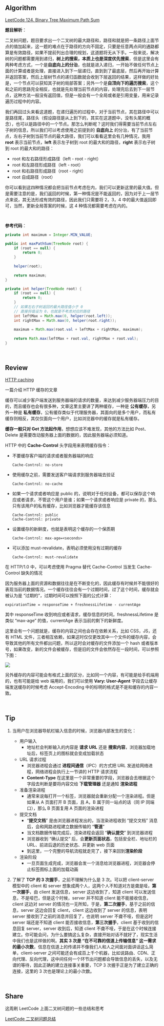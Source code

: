 ## Algorithm

[LeetCode 124. Binary Tree Maximum Path Sum](https://leetcode.com/problems/binary-tree-maximum-path-sum/)

**题目解析**：

二叉树问题，题目要求出一个二叉树的最大路径和，路径和就是把一条路径上面节点的值加起来，这一题的难点在于路径的方向不固定，只要是任意两点间的通路都算是有效路径，如果不提前列出合理的规划，这道题将无从下手。一般来说，解决树的问题都需要用到递归，**树上的搜索，本质上也是深度优先搜索**，但是这里会有两种考虑方式，一个是**自底向上的分治**，也就是进入递归，一开始不做任何节点上面的计算或者是处理，直接进入到下一层递归，直到到了最底层，然后再开始计算并返回答案，然后上层树节点的递归函数就会收到下层返回的结果，这样做的好处是，一个节点可以获知其子树的局部答案；另外一个是**自顶向下的遍历搜索**，这个和之前的思路完全相反，也就是先处理当前节点的内容，处理完后去到下一层节点，这种方法一般没有返回值，但是一般会有一个全局或者是引用变量，用来记录遍历过程中的内容。

我们再回过头来看这道题，在递归遍历的过程中，对于当前节点，其在路径中可以是路径尾，路径头（假设路径是从上到下的，其实在这道题中，没有头尾的概念），也可以是路径中的一个节点。那怎么判断呢？这时我们得需要当前节点左右子树的信息，所以我们可以考虑使用之前提到的 **自底向上** 的分治，有了当前节点，左右子树到当前节点的最大路径，我们可以看看这里会有几种情况，我用 **root** 表示当前节点，**left** 表示左子树到 root 的最大和的路径，**right** 表示右子树到 root 的最大和的路径：
* root 和左右路径形成路径（left - root - right）
* root 和左路径形成路径（left - root）
* root 和右路径形成路径（root - right）
* root 自成路径（root）

你可以看到这四种情况都会把当前节点考虑在内，我们可以更新这里的最大值。但是需要注意的是，我们返回的时候，第一种情况是不能返回的，因为对于上一层节点来说，其无法形成有效的路径，因此我们只需要将 2，3，4 中的最大值返回即可，当然，更新全局答案的时候，这 4 种情况都需要考虑在内的。

<br>

**参考代码**：
```java
private int maximum = Integer.MIN_VALUE;

public int maxPathSum(TreeNode root) {
    if (root == null) {
        return 0;
    }
    
    helper(root);
    
    return maximum;
}

private int helper(TreeNode root) {
    if (root == null) {
        return 0;
    }
    // 如果左右子树返回的最大路径值小于 0
    // 直接将值设为 0，也就是不考虑对应的路径
    int leftMax = Math.max(0, helper(root.left));
    int rightMax = Math.max(0, helper(root.right));
    
    maximum = Math.max(root.val + leftMax + rightMax, maximum);
    
    return Math.max(leftMax + root.val, rightMax + root.val);
}
```
<br>

## Review
[HTTP caching](https://developer.mozilla.org/en-US/docs/Web/HTTP/Caching)

一篇介绍 HTTP 缓存的文章

缓存可以减少客户端发送到服务器端的请求的数量，来达到减少服务器端压力的目的，而且缓存也会有很多种，文章这里主要讲了两种缓存，一种是 **公有缓存**，另外一种是 **私有缓存**，公有缓存类似于代理服务器，其面向的是多个用户，而私有缓存则相反，其仅仅面向一个用户，比如浏览器中的缓存就是私有缓存。

**缓存一般只对 Get 方法起作用**，想想应该不难发现，其他的方法比如 Post、Delete 是需要改动服务器上面的数据的，因此服务器端必须知道。

HTTP 中的 **Cache-Control** 头字段用来表明缓存指令：
* 不要缓存客户端的请求或者服务器端的响应
    ```http
    Cache-Control: no-store
    ```
* 使用缓存之前，需要发送客户端请求到服务器端去验证
    ```http
    Cache-Control: no-cache
    ```
* 如果一个请求或者响应是 public 的，说明对于任何设备，都可以保存这个响应或者请求，不管这个用户是谁；如果一个请求或者响应是 private 的，那么只有该用户的私有缓存，比如浏览器才能缓存该信息
    ```http
    Cache-Control: public
    Cache-Control: private
    ```
* 设置缓存的新鲜度，也就是表明这个缓存的一个保质期
    ```http
    Cache-Control: max-age=<seconds>
    ```
* 可以添加 must-revalidate，表明必须使用没有过期的缓存
    ```http
    Cache-Control: must-revalidate
    ```
在 HTTP/1.0 中，可以考虑使用 Pragma 替代 Cache-Control 当发生 Cache-Control 缺失的情况

因为服务器上面的资源和数据往往是在不断变化的，因此缓存有时候并不能很好的表现当前的数据情况。一个缓存往往会有一个过期时间，过了这个时间，缓存就会被认为是 “过期的”，过期时间可以按照下面的公式计算：
```
expirationTime = responseTime + freshnessLifetime - currentAge
```
其中 responseTime 收到响应或者请求，缓存信息的时间，freshnessLifetime 是类似 “max-age” 的值，currentAge 表示当前的剩下的新鲜度。

这里会有一个问题就是，缓存的内容之间也会存在依赖关系，比如 CSS，JS，还有 HTML 文件，三者相互依赖，如果这时仅仅更改其中一个文件的缓存内容，会导致其他的所有文件都出问题，所以这时会对缓存的文件添加一个 hash 或者版本号，如果改变，新的文件会被缓存，但是旧的文件会依然存在一段时间，可以参照下图：

![](https://user-gold-cdn.xitu.io/2019/8/16/16c96e798713a207?w=787&h=897&f=png&s=240482)

另外缓存的内容可能会有格式上面的区分，比如同一个内容，有可能是给手机端用的，也有可能是给 web 端用的，我们可以使用 **Vary: User-Agent** 字段去让缓存端发送缓存的时候考虑 Accept-Encoding 中的标明的格式是不是和缓存的内容一致。

<br>

## Tip
1. 当用户在浏览器导航栏输入信息的时候，浏览器内部发生的变化：
    * 用户输入
    	* 地址栏会判断输入的内容是 **请求 URL** 还是 **搜索内容**，浏览器加载地址后，标签页上的图标就会变成加载状态
    * URL 请求过程
    	* 浏览器进程会通过 **进程间通信**（IPC）的方式把 URL 发送给网络进程，网络进程会执行上一节讲的 HTTP 请求流程
    	* **Content-Type** 在这里是一个非常重要的字段，浏览器会去根据这个字段去判断是要将内容交给 **下载管理器** 还是通知 **渲染进程**
    * 准备渲染进程
    	* 通常来说每打开一个标签，浏览器就会重新分配一个渲染进程。但是如果从 A 页面打开 B 页面，且 A，B 属于同一站点的话（同 IP 同端口），那么 B 页面复用 A 页面的渲染进程
    * 提交文档
    	* “**提交文档**” 是由浏览器进程发出的，当渲染进程收到 “提交文档” 消息后，会和网路进程建立数据传输的 “**管道**”
    	* 当文档数据传输完成后，渲染进程会返回 “**确认提交**” 到浏览器进程
    	* 浏览器收到 “确认提交” 后，会**更新页面状态**，包括安全栏、地址栏的 URL、前进后退的历史状态、并更新 web 页面
    	* 到这里，一个完整的导航流程就走完了，接下来回到**渲染阶段**
    * 渲染阶段
    	* 一旦页面生成完成，浏览器会发一个消息给浏览器进程，浏览器会停止标签图标上面的加载动画

2. 了解了 **TCP 的 3 次握手**，之前不理解为什么是 3 次。可以把 client-server 模型中的 client 和 server 想象成两个人，这两个人不知道对方是聋是哑，**第一次握手**，由 client 发送信息，server 这边收到了，知道 client 可以发送信息，不是哑巴，但是这个时候，server 并不知道 client 能不能接收信息，client 这边对 server 的情况也一无所知，于是，**第二次握手**，基于之前的信息，server 这边会回复 client，client 这边收到了 server 的信息，表明 server 接收到了之前的消息并回复了，也说明 server 不聋不哑，但是这时 server 端还是不知道 client 能否接收信息，**第三次握手**，client 基于收到的信息回复 server，server 收到后，知道 client 不聋不哑，于是在这个时候连接建立。你可能会问，为什么要搞这么复杂，直接开始对话不就好了，现实生活中我们也是这样做的啊。**其实 3 次是 “在不可靠的信道上传输信息” 这一需求的最小次数**，信息在信道上的传递并不像我们人和人之间面对面讲话这么简单，client-server 之间可能还会有成百上千个机器，比如说路由、CDN、正向代理、反向代理，这中间任何一个环节出问题都会导致信息的丢失，以及无谓的等待，因此正确的建立连接事关重要，TCP 3 次握手正是为了建立正确的连接，这里的 3 次也是理论上的最小次数。

<br>

## Share
这周刷 LeetCode 上面二叉树问题的一些总结和思考

[LeetCode 二叉树问题总结](./LeetCode二叉树问题总结)